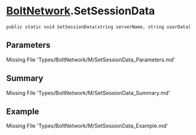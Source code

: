 # [BoltNetwork](Types/BoltNetwork.md).SetSessionData
`public static void SetSessionData(string serverName, string userData)`
## Parameters
Missing File 'Types/BoltNetwork/M/SetSessionData_Parameters.md'
## Summary
Missing File 'Types/BoltNetwork/M/SetSessionData_Summary.md'
## Example
Missing File 'Types/BoltNetwork/M/SetSessionData_Example.md'

